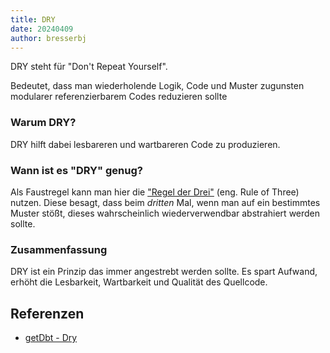 ```yaml
---
title: DRY
date: 20240409
author: bresserbj
---
```


DRY steht für "Don't Repeat Yourself". 

Bedeutet, dass man wiederholende Logik, Code und Muster zugunsten modularer referenzierbarem Codes reduzieren sollte

### Warum DRY?

DRY hilft dabei lesbareren und wartbareren Code zu produzieren.

### Wann ist es "DRY" genug?

Als Faustregel kann man hier die ["Regel der Drei"](/coding/rule_of_three) (eng. Rule of Three) nutzen.
Diese besagt, dass beim *dritten* Mal, wenn man auf ein bestimmtes Muster stößt, dieses wahrscheinlich
wiederverwendbar abstrahiert werden sollte.

### Zusammenfassung

DRY ist ein Prinzip das immer angestrebt werden sollte. 
Es spart Aufwand, erhöht die Lesbarkeit, Wartbarkeit und Qualität des Quellcode. 

## Referenzen

* [getDbt - Dry](https://docs.getdbt.com/terms/dry)
